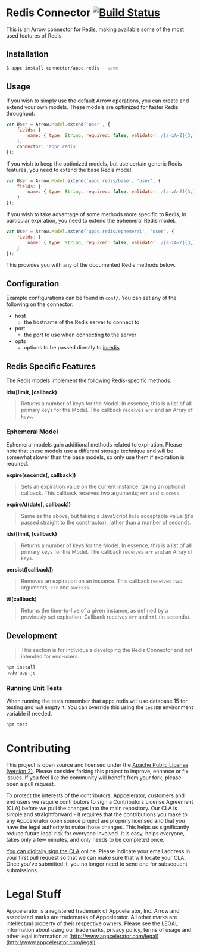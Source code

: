 # Redis Connector [![Build Status](https://travis-ci.org/appcelerator/appc.redis.svg?branch=master)](https://travis-ci.org/appcelerator/appc.redis)

This is an Arrow connector for Redis, making available some of the most used features of Redis.

## Installation

```bash
$ appc install connector/appc.redis --save
```

## Usage

If you wish to simply use the default Arrow operations, you can create and extend your own models. These models are optimized for faster Redis throughput:

```javascript
var User = Arrow.Model.extend('user', {
	fields: {
		name: { type: String, required: false, validator: /[a-zA-Z]{3,}/ }
	},
	connector: 'appc.redis'
});
```

If you wish to keep the optimized models, but use certain generic Redis features, you need to extend the base Redis model.

```javascript
var User = Arrow.Model.extend('appc.redis/base', 'user', {
	fields: {
		name: { type: String, required: false, validator: /[a-zA-Z]{3,}/ }
	}
});
```

If you wish to take advantage of some methods more specific to Redis, in particular expiration, you need to extend the ephemeral Redis model.

```javascript
var User = Arrow.Model.extend('appc.redis/ephemeral', 'user', {
	fields: {
		name: { type: String, required: false, validator: /[a-zA-Z]{3,}/ }
	}
});
```

This provides you with any of the documented Redis methods below.

## Configuration

Example configurations can be found in `conf/`. You can set any of the following on the connector:

* host
	- the hostname of the Redis server to connect to
* port
	- the port to use when connecting to the server
* opts
	- options to be passed directly to [ioredis](https://github.com/luin/ioredis/blob/c67f66a0edefafac134d8e43ffd6532f552d1620/API.md#new_Redis_new)

## Redis Specific Features

The Redis models implement the following Redis-specific methods:

**ids([limit, ]callback)**

> Returns a number of keys for the Model. In essence, this is a list of all primary keys for the Model. The callback receives `err` and an Array of `keys`.

### Ephemeral Model

Ephemeral models gain additional methods related to expiration. Please note that these models use a different storage technique and will be somewhat slower than the base models, so only use them if expiration is required.

**expire(seconds[, callback])**

> Sets an expiration value on the current instance, taking an optional callback. This callback receives two arguments; `err` and `success`. 

**expireAt(date[, callback])**

> Same as the above, but taking a JavaScript `Date` acceptable value (it's passed straight to the constructor), rather than a number of seconds.

**ids([limit, ]callback)**

> Returns a number of keys for the Model. In essence, this is a list of all primary keys for the Model.
> The callback receives `err` and an Array of `keys`.

**persist([callback])**

> Removes an expiration on an instance. This callback receives two arguments; `err` and `success`. 

**ttl(callback)**

> Returns the time-to-live of a given instance, as defined by a previously set expiration. Callback receives `err` and `ttl` (in seconds).

## Development

> This section is for individuals developing the Redis Connector and not intended
  for end-users.

```bash
npm install
node app.js
```

### Running Unit Tests

When running the tests remember that appc.redis will use database 15 for testing and *will* empty it. You can override this using the `testDB` environment variable if needed. 

```bash
npm test
```

# Contributing

This project is open source and licensed under the [Apache Public License (version 2)](http://www.apache.org/licenses/LICENSE-2.0).  Please consider forking this project to improve, enhance or fix issues. If you feel like the community will benefit from your fork, please open a pull request. 

To protect the interests of the contributors, Appcelerator, customers and end users we require contributors to sign a Contributors License Agreement (CLA) before we pull the changes into the main repository. Our CLA is simple and straightforward - it requires that the contributions you make to any Appcelerator open source project are properly licensed and that you have the legal authority to make those changes. This helps us significantly reduce future legal risk for everyone involved. It is easy, helps everyone, takes only a few minutes, and only needs to be completed once. 

[You can digitally sign the CLA](http://bit.ly/app_cla) online. Please indicate your email address in your first pull request so that we can make sure that will locate your CLA.  Once you've submitted it, you no longer need to send one for subsequent submissions.

# Legal Stuff

Appcelerator is a registered trademark of Appcelerator, Inc. Arrow and associated marks are trademarks of Appcelerator. All other marks are intellectual property of their respective owners. Please see the LEGAL information about using our trademarks, privacy policy, terms of usage and other legal information at [http://www.appcelerator.com/legal](http://www.appcelerator.com/legal).
